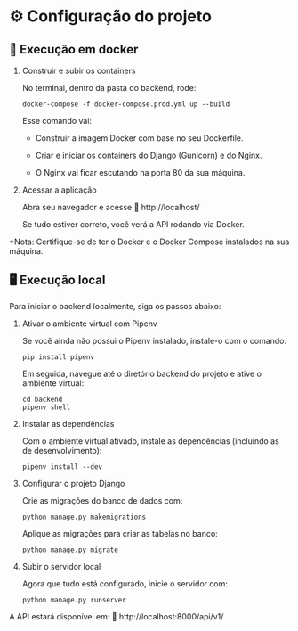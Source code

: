 # ⚙️ Configuração do projeto #
## 🐳 Execução em docker
1. Construir e subir os containers

    No terminal, dentro da pasta do backend, rode:
    ```
    docker-compose -f docker-compose.prod.yml up --build
    ```
    Esse comando vai:

    - Construir a imagem Docker com base no seu Dockerfile.

    - Criar e iniciar os containers do Django (Gunicorn) e do Nginx.

    - O Nginx vai ficar escutando na porta 80 da sua máquina.

2. Acessar a aplicação

    Abra seu navegador e acesse 🔗 http://localhost/

    Se tudo estiver correto, você verá a API rodando via Docker.

*Nota: Certifique-se de ter o Docker e o Docker Compose instalados na sua máquina.

## 🖥️ Execução local
Para iniciar o backend localmente, siga os passos abaixo:

1. Ativar o ambiente virtual com Pipenv

    Se você ainda não possui o Pipenv instalado, instale-o com o comando:
    ```
    pip install pipenv
    ```
    Em seguida, navegue até o diretório backend do projeto e ative o ambiente virtual:
    ```
    cd backend
    pipenv shell
    ```
2. Instalar as dependências

    Com o ambiente virtual ativado, instale as dependências (incluindo as de desenvolvimento):
    ```
    pipenv install --dev
    ```
3. Configurar o projeto Django

    Crie as migrações do banco de dados com:
    ```
    python manage.py makemigrations
    ```
    Aplique as migrações para criar as tabelas no banco:
    ```
    python manage.py migrate
    ```
4. Subir o servidor local

    Agora que tudo está configurado, inicie o servidor com:
    ```
    python manage.py runserver
    ```

A API estará disponível em:
🔗 http://localhost:8000/api/v1/
